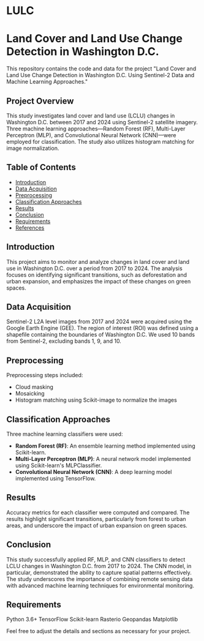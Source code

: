 # LULC
# Land Cover and Land Use Change Detection in Washington D.C.

This repository contains the code and data for the project "Land Cover and Land Use Change Detection in Washington D.C. Using Sentinel-2 Data and Machine Learning Approaches."

## Project Overview

This study investigates land cover and land use (LCLU) changes in Washington D.C. between 2017 and 2024 using Sentinel-2 satellite imagery. Three machine learning approaches—Random Forest (RF), Multi-Layer Perceptron (MLP), and Convolutional Neural Network (CNN)—were employed for classification. The study also utilizes histogram matching for image normalization.

## Table of Contents
- [Introduction](#introduction)
- [Data Acquisition](#data-acquisition)
- [Preprocessing](#preprocessing)
- [Classification Approaches](#classification-approaches)
- [Results](#results)
- [Conclusion](#conclusion)
- [Requirements](#requirements)
- [References](#references)

## Introduction

This project aims to monitor and analyze changes in land cover and land use in Washington D.C. over a period from 2017 to 2024. The analysis focuses on identifying significant transitions, such as deforestation and urban expansion, and emphasizes the impact of these changes on green spaces.

## Data Acquisition

Sentinel-2 L2A level images from 2017 and 2024 were acquired using the Google Earth Engine (GEE). The region of interest (ROI) was defined using a shapefile containing the boundaries of Washington D.C. We used 10 bands from Sentinel-2, excluding bands 1, 9, and 10.

## Preprocessing

Preprocessing steps included:
- Cloud masking
- Mosaicking
- Histogram matching using Scikit-image to normalize the images

## Classification Approaches

Three machine learning classifiers were used:
- **Random Forest (RF)**: An ensemble learning method implemented using Scikit-learn.
- **Multi-Layer Perceptron (MLP)**: A neural network model implemented using Scikit-learn's MLPClassifier.
- **Convolutional Neural Network (CNN)**: A deep learning model implemented using TensorFlow.

## Results

Accuracy metrics for each classifier were computed and compared. The results highlight significant transitions, particularly from forest to urban areas, and underscore the impact of urban expansion on green spaces.

## Conclusion

This study successfully applied RF, MLP, and CNN classifiers to detect LCLU changes in Washington D.C. from 2017 to 2024. The CNN model, in particular, demonstrated the ability to capture spatial patterns effectively. The study underscores the importance of combining remote sensing data with advanced machine learning techniques for environmental monitoring.

## Requirements


Python 3.6+
TensorFlow
Scikit-learn
Rasterio
Geopandas
Matplotlib



Feel free to adjust the details and sections as necessary for your project.
